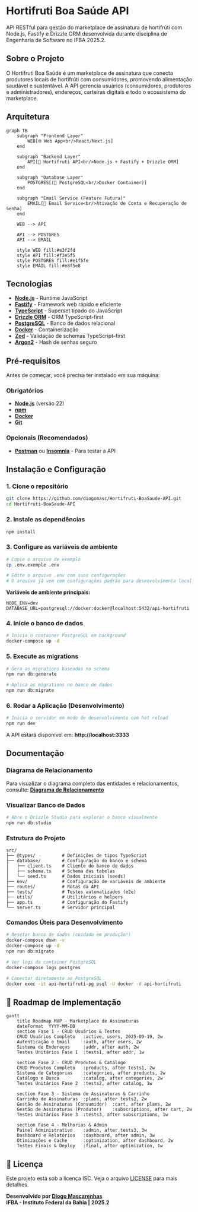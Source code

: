 # Hortifruti Boa Saúde API

API RESTful para gestão do marketplace de assinatura de hortifrúti com Node.js, Fastify e Drizzle ORM desenvolvida durante disciplina de Engenharia de Software no IFBA 2025.2.

## Sobre o Projeto

O Hortifruti Boa Saúde é um marketplace de assinatura que conecta produtores locais de hortifrúti com consumidores, promovendo alimentação saudável e sustentável. A API gerencia usuários (consumidores, produtores e administradores), endereços, carteiras digitais e todo o ecossistema do marketplace.

## Arquitetura

```mermaid
graph TB
    subgraph "Frontend Layer"
        WEB[🌐 Web App<br/>React/Next.js]
    end
    
    subgraph "Backend Layer"
        API[🔧 Hortifruti API<br/>Node.js + Fastify + Drizzle ORM]
    end
    
    subgraph "Database Layer"
        POSTGRES[(🐘 PostgreSQL<br/>Docker Container)]
    end
    
    subgraph "Email Service (Feature Futura)"
        EMAIL[📧 Email Service<br/>Ativação de Conta e Recuperação de Senha]
    end
    
    WEB --> API
    
    API --> POSTGRES
    API --> EMAIL
    
    style WEB fill:#e3f2fd
    style API fill:#f3e5f5
    style POSTGRES fill:#e1f5fe
    style EMAIL fill:#e8f5e8
```

## Tecnologias

- **[Node.js](https://nodejs.org/)** - Runtime JavaScript
- **[Fastify](https://fastify.dev/)** - Framework web rápido e eficiente
- **[TypeScript](https://www.typescriptlang.org/)** - Superset tipado do JavaScript
- **[Drizzle ORM](https://orm.drizzle.team/)** - ORM TypeScript-first
- **[PostgreSQL](https://www.postgresql.org/)** - Banco de dados relacional
- **[Docker](https://www.docker.com/)** - Containerização
- **[Zod](https://zod.dev/)** - Validação de schemas TypeScript-first
- **[Argon2](https://github.com/ranisalt/node-argon2)** - Hash de senhas seguro

## Pré-requisitos

Antes de começar, você precisa ter instalado em sua máquina:

### Obrigatórios
- **[Node.js](https://nodejs.org/en/download/)** (versão 22)
- **[npm](https://www.npmjs.com/)**
- **[Docker](https://www.docker.com/get-started/)**
- **[Git](https://git-scm.com/downloads)**

### Opcionais (Recomendados)

- **[Postman](https://www.postman.com/downloads/)** ou **[Insomnia](https://insomnia.rest/download)** - Para testar a API

## Instalação e Configuração

### 1. Clone o repositório
```bash
git clone https://github.com/diogomasc/Hortifruti-BoaSaude-API.git
cd Hortifruti-BoaSaude-API
```

### 2. Instale as dependências
```bash
npm install
```

### 3. Configure as variáveis de ambiente
```bash
# Copie o arquivo de exemplo
cp .env.exemple .env

# Edite o arquivo .env com suas configurações
# O arquivo já vem com configurações padrão para desenvolvimento local
```

**Variáveis de ambiente principais:**
```env
NODE_ENV=dev
DATABASE_URL=postgresql://docker:docker@localhost:5432/api-hortifruti
```

### 4. Inicie o banco de dados
```bash
# Inicia o container PostgreSQL em background
docker-compose up -d
```

### 5. Execute as migrations
```bash
# Gera as migrations baseadas no schema
npm run db:generate

# Aplica as migrations no banco de dados
npm run db:migrate
```

### 6. Rodar a Aplicação (Desenvolvimento)
```bash
# Inicia o servidor em modo de desenvolvimento com hot reload
npm run dev
```

A API estará disponível em: **http://localhost:3333**

<!-- ### Acessar Documentação da API
Com o servidor rodando, acesse:
- **Swagger UI**: http://localhost:3333/docs -->

## Documentação

### Diagrama de Relacionamento

Para visualizar o diagrama completo das entidades e relacionamentos, consulte:
**[Diagrama de Relacionamento](./artifacts/Diagrama_de_Relacionamento_20_09_2025.md)**

### Visualizar Banco de Dados
```bash
# Abre o Drizzle Studio para explorar o banco visualmente
npm run db:studio
```

### Estrutura do Projeto
```
src/
├── @types/          # Definições de tipos TypeScript
├── database/        # Configuração do banco e schema
│   ├── client.ts    # Cliente do banco de dados
│   ├── schema.ts    # Schema das tabelas
│   └── seed.ts      # Dados iniciais (seeds)
├── env/             # Configuração de variáveis de ambiente
├── routes/          # Rotas da API
├── tests/           # Testes automatizados (e2e)
├── utils/           # Utilitários e helpers
├── app.ts           # Configuração do Fastify
└── server.ts        # Servidor principal
```

### Comandos Úteis para Desenvolvimento

```bash
# Resetar banco de dados (cuidado em produção!)
docker-compose down -v
docker-compose up -d
npm run db:migrate

# Ver logs do container PostgreSQL
docker-compose logs postgres

# Conectar diretamente ao PostgreSQL
docker exec -it api-hortifruti-pg psql -U docker -d api-hortifruti
```

## 🚀 Roadmap de Implementação

```mermaid
gantt
    title Roadmap MVP - Marketplace de Assinaturas
    dateFormat  YYYY-MM-DD
    section Fase 1 - CRUD Usuários & Testes
    CRUD Usuários Completo   :active, users, 2025-09-19, 2w
    Autenticação e Email     :auth, after users, 2w
    Sistema de Endereços     :addr, after auth, 2w
    Testes Unitários Fase 1  :tests1, after addr, 1w
    
    section Fase 2 - CRUD Produtos & Catálogo
    CRUD Produtos Completo   :products, after tests1, 2w
    Sistema de Categorias    :categories, after products, 2w
    Catálogo e Busca         :catalog, after categories, 2w
    Testes Unitários Fase 2  :tests2, after catalog, 1w
    
    section Fase 3 - Sistema de Assinaturas & Carrinho
    Carrinho de Assinaturas  :plans, after tests2, 2w
    Gestão de Assinaturas (Consumidor)  :cart, after plans, 2w
    Gestão de Assinaturas (Produtor)    :subscriptions, after cart, 2w
    Testes Unitários Fase 3  :tests3, after subscriptions, 1w
    
    section Fase 4 - Melhorias & Admin
    Painel Administrativo    :admin, after tests3, 3w
    Dashboard e Relatórios   :dashboard, after admin, 3w
    Otimizações e Cache      :optimization, after dashboard, 2w
    Testes Finais & Deploy   :final, after optimization, 1w
```

## 📄 Licença

Este projeto está sob a licença ISC. Veja o arquivo [LICENSE](LICENSE) para mais detalhes.

**Desenvolvido por [Diogo Mascarenhas](https://github.com/diogomasc)**  
**IFBA - Instituto Federal da Bahia | 2025.2**
